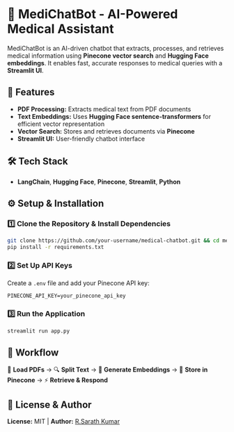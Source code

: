 # 🏥 MediChatBot - AI-Powered Medical Assistant

MediChatBot is an AI-driven chatbot that extracts, processes, and retrieves medical information using **Pinecone vector search** and **Hugging Face embeddings**. It enables fast, accurate responses to medical queries with a **Streamlit UI**.

## 🚀 Features
- **PDF Processing:** Extracts medical text from PDF documents
- **Text Embeddings:** Uses **Hugging Face sentence-transformers** for efficient vector representation
- **Vector Search:** Stores and retrieves documents via **Pinecone**
- **Streamlit UI:** User-friendly chatbot interface

## 🛠️ Tech Stack
- **LangChain**, **Hugging Face**, **Pinecone**, **Streamlit**, **Python**

## ⚙️ Setup & Installation
### 1️⃣ Clone the Repository & Install Dependencies
```bash
git clone https://github.com/your-username/medical-chatbot.git && cd medical-chatbot
pip install -r requirements.txt
```
### 2️⃣ Set Up API Keys
Create a `.env` file and add your Pinecone API key:
```env
PINECONE_API_KEY=your_pinecone_api_key
```
### 3️⃣ Run the Application
```bash
streamlit run app.py
```

## 🔄 Workflow
📂 **Load PDFs** → 🔍 **Split Text** → 🧠 **Generate Embeddings** → 📡 **Store in Pinecone** → ⚡ **Retrieve & Respond**

## 📜 License & Author
**License:** MIT | **Author:** [R.Sarath Kumar](https://github.com/sarathkumar1304)

